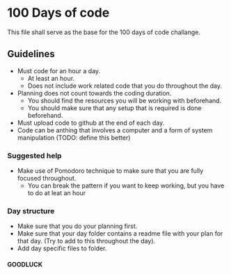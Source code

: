 # 100 Days of code

This file shall serve as the base for the 100 days of code challange.

## Guidelines

- Must code for an hour a day.
  - At least an hour.
  - Does not include work related code that you do throughout the day.
- Planning does not count towards the coding duration.
  - You should find the resources you will be working with beforehand.
  - You should make sure that any setup that is required is done beforehand.
- Must upload code to github at the end of each day.
- Code can be anthing that involves a computer and a form of system manipulation (TODO: define this better)

### Suggested help

- Make use of Pomodoro technique to make sure that you are fully focused throughout.
  - You can break the pattern if you want to keep working, but you have to do at leat an hour

### Day structure

- Make sure that you do your planning first.
- Make sure that your day folder contains a readme file with your plan for that day. (Try to add to this throughout the day).
- Add day specific files to folder.

#### GOODLUCK
